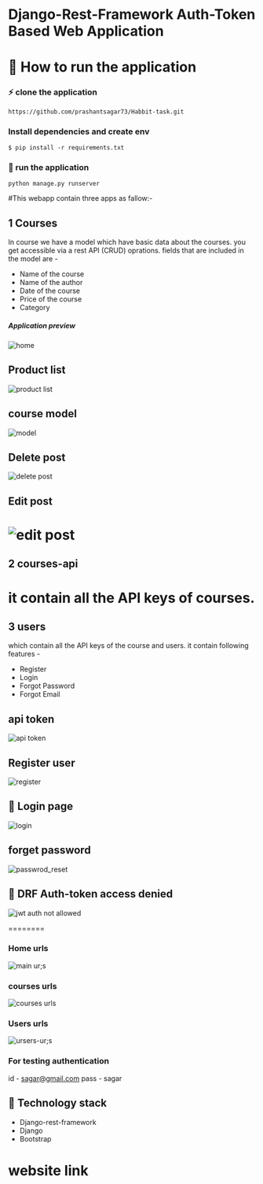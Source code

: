 # Django-Rest-Framework Auth-Token Based Web Application

# 🔀 How to run the application

### ⚡ clone the application

```
https://github.com/prashantsagar73/Habbit-task.git
```

### Install dependencies and create env

```shell
$ pip install -r requirements.txt
```

### 🎉 run the application

```shell
python manage.py runserver
```

#This webapp contain three apps as fallow:-

## 1 Courses

In course we have a model which have basic data about the courses.
you get accessible via a rest API (CRUD) oprations. fields that are included in the model are -

- Name of the course
- Name of the author
- Date of the course
- Price of the course
- Category

##### Application preview

![home](https://user-images.githubusercontent.com/51438739/122554351-7d20d280-d056-11eb-9695-9a413bd2dacc.png)

## Product list

![product list](https://user-images.githubusercontent.com/51438739/122554517-b5281580-d056-11eb-9bde-ed972429761a.png)

## course model

![model](https://user-images.githubusercontent.com/51438739/122555003-544d0d00-d057-11eb-879a-8f6b4db74daa.png)

## Delete post

![delete post](https://user-images.githubusercontent.com/51438739/122554139-39c66400-d056-11eb-8e20-77456e075ec3.png)

## Edit post

# ![edit post](https://user-images.githubusercontent.com/51438739/122554257-62e6f480-d056-11eb-9e64-0e8f73b14233.png)

## 2 courses-api

# it contain all the API keys of courses.

## 3 users

which contain all the API keys of the course and users.
it contain following features -

- Register
- Login
- Forgot Password
- Forgot Email

## api token

![api token](https://user-images.githubusercontent.com/51438739/122553878-ddfbdb00-d055-11eb-870a-acebd52376aa.png)

## Register user

![register](https://user-images.githubusercontent.com/51438739/122554446-a0e41880-d056-11eb-9db2-b55104e2306e.png)

## 👮 Login page

![login](https://user-images.githubusercontent.com/51438739/122554853-1e0f8d80-d057-11eb-97a6-9d7ce1f90cc9.png)

## forget password

![passwrod_reset](https://user-images.githubusercontent.com/51438739/122554578-cffa8a00-d056-11eb-85de-2e48cf748afa.png)

## 🔐 DRF Auth-token access denied

![jwt auth not allowed](https://user-images.githubusercontent.com/51438739/122554401-8dd14880-d056-11eb-8730-12abd75d4d00.png)

========

### Home urls

![main ur;s](https://user-images.githubusercontent.com/51438739/122555380-d806f980-d057-11eb-96f1-abb253ac10b4.png)

### courses urls

![courses urls](https://user-images.githubusercontent.com/51438739/122555401-e0f7cb00-d057-11eb-93a7-d7d3e865ed26.png)

### Users urls

![ursers-ur;s](https://user-images.githubusercontent.com/51438739/122555422-e9500600-d057-11eb-96be-993e7aa08540.png)

### For testing authentication

id - sagar@gmail.com
pass - sagar

## 🏁 Technology stack

- Django-rest-framework
- Django
- Bootstrap

# website link
